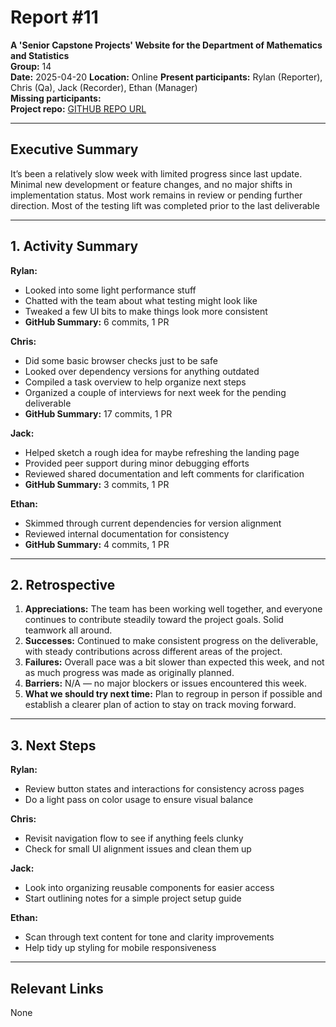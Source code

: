 # Report #11

**A 'Senior Capstone Projects' Website for the Department of Mathematics and Statistics**  
**Group:** 14  
**Date:** 2025-04-20
**Location:** Online
**Present participants:** Rylan (Reporter), Chris (Qa), Jack (Recorder), Ethan (Manager)  
**Missing participants:**  
**Project repo:** [GITHUB REPO URL](https://github.com/Naalu/ds-senior-capstone-projects-website) 

---

## Executive Summary  

It’s been a relatively slow week with limited progress since last update. Minimal new development or feature changes, and no major shifts in implementation status. Most work remains in review or pending further direction. Most of the testing lift was completed prior to the last deliverable

---

## 1. Activity Summary

**Rylan:**

- Looked into some light performance stuff
- Chatted with the team about what testing might look like
- Tweaked a few UI bits to make things look more consistent  
- **GitHub Summary:**  6 commits, 1 PR

**Chris:**

- Did some basic browser checks just to be safe 
- Looked over dependency versions for anything outdated
- Compiled a task overview to help organize next steps
- Organized a couple of interviews for next week for the pending deliverable
- **GitHub Summary:**  17 commits, 1 PR

**Jack:**
- Helped sketch a rough idea for maybe refreshing the landing page
- Provided peer support during minor debugging efforts
- Reviewed shared documentation and left comments for clarification
- **GitHub Summary:** 3 commits, 1 PR


**Ethan:**  
- Skimmed through current dependencies for version alignment
- Reviewed internal documentation for consistency
- **GitHub Summary:** 4 commits, 1 PR


---

## 2. Retrospective

1. **Appreciations:** The team has been working well together, and everyone continues to contribute steadily toward the project goals. Solid teamwork all around.
2. **Successes:** Continued to make consistent progress on the deliverable, with steady contributions across different areas of the project.
3. **Failures:** Overall pace was a bit slower than expected this week, and not as much progress was made as originally planned.
4. **Barriers:** N/A — no major blockers or issues encountered this week. 
5. **What we should try next time:** Plan to regroup in person if possible and establish a clearer plan of action to stay on track moving forward.
---

## 3. Next Steps
**Rylan:**
- Review button states and interactions for consistency across pages
- Do a light pass on color usage to ensure visual balance

**Chris:**
- Revisit navigation flow to see if anything feels clunky
- Check for small UI alignment issues and clean them up

**Jack:** 
- Look into organizing reusable components for easier access
- Start outlining notes for a simple project setup guide

**Ethan:** 
- Scan through text content for tone and clarity improvements
- Help tidy up styling for mobile responsiveness

---

## Relevant Links
None
